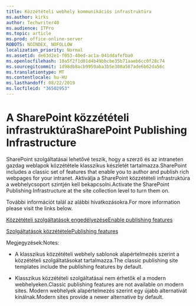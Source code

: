 ```yaml
---
title: Közzétételi webhely kommunikációs infrastruktúra
ms.author: kirks
author: Techwriter40
ms.audience: ITPro
ms.topic: article
ms.prod: office-online-server
ROBOTS: NOINDEX, NOFOLLOW
localization_priority: Normal
ms.assetid: de63d2e1-f053-40ed-ac1a-041ddafefba0
ms.openlocfilehash: 10a5f2f1d01d4b49bbcbe35b71aaeb6cc0f28c74
ms.sourcegitcommit: 1d98db8acb9959aba3b5e308a567ade6b62da56c
ms.translationtype: MT
ms.contentlocale: hu-HU
ms.lasthandoff: 08/22/2019
ms.locfileid: "36502953"
---
```

# <a name="sharepoint-publishing-infrastructure"></a><span data-ttu-id="e067a-102">A SharePoint közzétételi infrastruktúra</span><span class="sxs-lookup"><span data-stu-id="e067a-102">SharePoint Publishing Infrastructure</span></span>


<span data-ttu-id="e067a-103">SharePoint szolgáltatásai lehetővé teszik, hogy a szerző és az intraneten gazdag weblapok közzététele klasszikus készletét tartalmazza.</span><span class="sxs-lookup"><span data-stu-id="e067a-103">SharePoint includes a classic set of features that enable you to author and publish rich webpages for your intranet.</span></span> <span data-ttu-id="e067a-104">Aktiválja a SharePoint közzétételi infrastruktúra a webhelycsoport szintjén kell bekapcsolni.</span><span class="sxs-lookup"><span data-stu-id="e067a-104">Activate the SharePoint Publishing Infrastructure at the site collection level to turn them on.</span></span>

<span data-ttu-id="e067a-105">További információt talál az alábbi hivatkozásokra.</span><span class="sxs-lookup"><span data-stu-id="e067a-105">For more information please visit the links below.</span></span>

[<span data-ttu-id="e067a-106">Közzétételi szolgáltatások engedélyezése</span><span class="sxs-lookup"><span data-stu-id="e067a-106">Enable publishing features</span></span>](https://support.office.com/article/Enable-publishing-features-479677A6-8B33-4AC7-907D-071C1C7E4518)

[<span data-ttu-id="e067a-107">Szolgáltatások közzététele</span><span class="sxs-lookup"><span data-stu-id="e067a-107">Publishing features</span></span>](https://support.office.com/article/Features-enabled-in-a-SharePoint-Online-publishing-site-3AB3810C-3C2C-4361-9D0E-0CBE666EA0B0?wt.mc_id=O365_Portal_MMaven#__toc336865553)

<span data-ttu-id="e067a-108">Megjegyzések:</span><span class="sxs-lookup"><span data-stu-id="e067a-108">Notes:</span></span>

- <span data-ttu-id="e067a-109">A klasszikus közzétételi webhely sablonok alapértelmezés szerint a közzétételi szolgáltatásokat tartalmazza.</span><span class="sxs-lookup"><span data-stu-id="e067a-109">The classic publishing site templates include the publishing features by default.</span></span>

- <span data-ttu-id="e067a-110">Klasszikus közzétételi szolgáltatásai nem érhetők el a modern webhelyeken.</span><span class="sxs-lookup"><span data-stu-id="e067a-110">Classic publishing features are not available on modern sites.</span></span> <span data-ttu-id="e067a-111">Modern webhelyek alapértelmezés szerint egy újabb alternatívát kínálnak.</span><span class="sxs-lookup"><span data-stu-id="e067a-111">Modern sites provide a newer alternative by default.</span></span>

